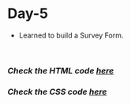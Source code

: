 # Day-5
- Learned to build a Survey Form. 

<br>

### <i>Check the HTML code [here](./index.html) </i> 
### <i>Check the CSS code [here](./styles.css)</i>
